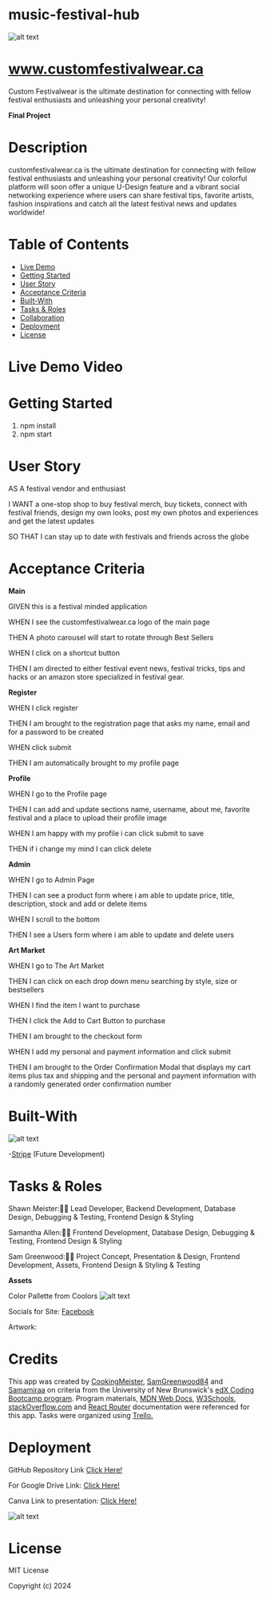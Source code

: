 # music-festival-hub

![alt text](client/public/logo.png)

# www.customfestivalwear.ca
Custom Festivalwear is the ultimate destination for connecting with fellow festival enthusiasts and unleashing your personal creativity! 

**Final Project**

# Description

customfestivalwear.ca is the ultimate destination for connecting with fellow festival enthusiasts and unleashing your personal creativity! Our colorful platform will soon offer a unique U-Design feature and a vibrant social networking experience where users can share festival tips, favorite artists, fashion inspirations and catch all the latest festival news and updates worldwide! 

# Table of Contents

- [Live Demo](#live-demo)
- [Getting Started](#getting-started)
- [User Story](#user-story)
- [Acceptance Criteria](#acceptance-criteria)
- [Built-With](#built-with)
- [Tasks & Roles](#task-roles)
- [Collaboration](#collaboration)
- [Deployment](#deployment)
- [License](#license)

# Live Demo Video



# Getting Started

1. npm install
2. npm start

# User Story

AS A festival vendor and enthusiast

I WANT a one-stop shop to buy festival merch, buy tickets, connect with festival friends, design my own looks, post my own photos and experiences and get the latest updates

SO THAT I can stay up to date with festivals and friends across the globe

# Acceptance Criteria

**Main**

GIVEN this is a festival minded application

WHEN I see the customfestivalwear.ca logo of the main page

THEN A photo carousel will start to rotate through Best Sellers

WHEN I click on a shortcut button 

THEN I am directed to either festival event news, festival tricks, tips and hacks or an amazon store specialized in festival gear.

**Register**

WHEN I click register

THEN I am brought to the registration page that asks my name, email and for a password to be created

WHEN click submit

THEN I am automatically brought to my profile page

**Profile**

WHEN I go to the Profile page

THEN I can add and update sections name, username, about me, favorite festival and a place to upload their profile image

WHEN I am happy with my profile i can click submit to save

THEN if i change my mind I can click delete

**Admin**

WHEN I go to Admin Page

THEN I can see a product form where i am able to update price, title, description, stock and add or delete items

WHEN I scroll to the bottom

THEN I see a Users form where i am able to update and delete users

**Art Market**

WHEN I go to The Art Market

THEN I can click on each drop down menu searching by style, size or bestsellers

WHEN I find the item I want to purchase 

THEN I click the Add to Cart Button to purchase 

THEN  I am brought to the checkout form

WHEN I add my personal and payment information and click submit

THEN I am brought to the Order Confirmation Modal  that displays my cart items plus tax and shipping and the personal and payment information with a randomly generated order confirmation number

# Built-With

![alt text](client/public/builtwith.png)

-[Stripe](https://docs.stripe.com/payments?payments=popular) (Future Development)

# Tasks & Roles

Shawn Meister:🎨🔧 Lead Developer, Backend Development, Database Design, Debugging & Testing, Frontend Design & Styling

Samantha Allen:🎨🔧 Frontend Development, Database Design, Debugging & Testing, Frontend Design & Styling

Sam Greenwood:🎨🔧 Project Concept, Presentation & Design, Frontend Development, Assets, Frontend Design & Styling & Testing

**Assets**

Color Pallette from Coolors
![alt text](client/public/coolors.png)

Socials for Site: [Facebook ](https://https://www.facebook.com/customfestivalwear) 

Artwork: 

# Credits

This app was created by <a href='https://github.com/CookingMeister'>CookingMeister</a>, <a href='https://github.com/SamGreenwood84'>SamGreenwood84</a> and <a href='https://github.com/samamiraa'>Samamiraa</a> on criteria from the University of New Brunswick's <a href='https://www.unb.ca/cel/career/index.html'>edX Coding Bootcamp program</a>. Program materials, <a href='https://developer.mozilla.org/en-US/docs/Learn/Tools_and_testing/Client-side_JavaScript_frameworks/React_getting_started'>MDN Web Docs</a>, <a href='https://www.w3schools.com/'>W3Schools</a>, <a href='https://stackoverflow.com/'>stackOverflow.com</a> and <a href='https://reactrouter.com/en/main'>React Router</a> documentation were referenced for this app. Tasks were organized using <a href='https://trello.com'>Trello.</a>

# Deployment

GitHub Repository Link [Click Here!](https://github.com/CookingMeister/music-festival-hub.git)

For Google Drive Link: [Click Here!]( https://)

Canva Link to presentation: [Click Here!](https://www.canva.com/design/DAGCJ5D603k/A4Iv53Xum715XocP2SlybQ/edit?utm_content=DAGCJ5D603k&utm_campaign=designshare&utm_medium=link2&utm_source=sharebutton)

![alt text](client/public/qr.png)

# License

MIT License

Copyright (c) 2024 